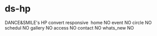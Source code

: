 # ds-hp
DANCE&SMILE's HP convert responsive
  home      NO
  event     NO
  circle    NO
  schedul   NO
  gallery   NO
  access    NO
  contact   NO
  whats_new NO
